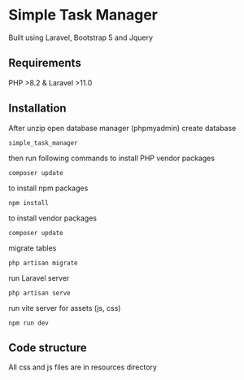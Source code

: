 # Simple Task Manager

Built using Laravel, Bootstrap 5 and Jquery

## Requirements
PHP >8.2 & Laravel >11.0

## Installation

After unzip 
open database manager (phpmyadmin)
create database

    simple_task_manager

then run following commands 
to install PHP vendor packages

    composer update
to install npm packages

    npm install
to install vendor packages

    composer update
migrate tables

    php artisan migrate
run Laravel server

    php artisan serve
run vite server for assets (js, css)

    npm run dev

## Code structure 

All css and js files are in resources directory

